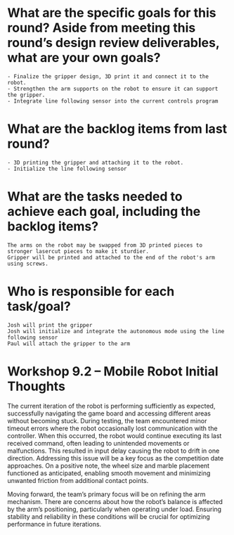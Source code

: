 # What are the specific goals for this round? Aside from meeting this round’s design review deliverables, what are your own goals?

    - Finalize the gripper design, 3D print it and connect it to the robot.
    - Strengthen the arm supports on the robot to ensure it can support the gripper.
    - Integrate line following sensor into the current controls program
    

# What are the backlog items from last round?

    - 3D printing the gripper and attaching it to the robot.
    - Initialize the line following sensor


# What are the tasks needed to achieve each goal, including the backlog items?

    The arms on the robot may be swapped from 3D printed pieces to stronger lasercut pieces to make it sturdier.
    Gripper will be printed and attached to the end of the robot's arm using screws.

# Who is responsible for each task/goal?

    Josh will print the gripper 
    Josh will initialize and integrate the autonomous mode using the line following sensor
    Paul will attach the gripper to the arm

# Workshop 9.2 – Mobile Robot Initial Thoughts  

The current iteration of the robot is performing sufficiently as expected, successfully navigating the game board and accessing different areas without becoming stuck. During testing, the team encountered minor timeout errors where the robot occasionally lost communication with the controller. When this occurred, the robot would continue executing its last received command, often leading to unintended movements or malfunctions. This resulted in input delay causing the robot to drift in one direction. Addressing this issue will be a key focus as the competition date approaches. On a positive note, the wheel size and marble placement functioned as anticipated, enabling smooth movement and minimizing unwanted friction from additional contact points.  

Moving forward, the team’s primary focus will be on refining the arm mechanism. There are concerns about how the robot’s balance is affected by the arm’s positioning, particularly when operating under load. Ensuring stability and reliability in these conditions will be crucial for optimizing performance in future iterations.  
